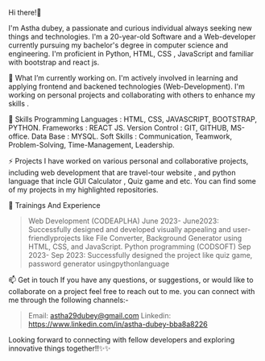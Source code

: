 Hi there!👋

I'm Astha dubey, a passionate and curious individual always seeking new things and technologies. I'm a 20-year-old Software and a Web-developer currently pursuing my bachelor's degree in computer science and engineering. I'm  proficient in Python, HTML, CSS , JavaScript and familiar with bootstrap and react js.

🔭 What I’m currently working on.
 I'm actively involved in learning and applying frontend and backened technologies (Web-Development). I'm working on personal projects and collaborating with others to enhance my skills .

🌱 Skills 
Programming Languages : HTML, CSS, JAVASCRIPT, BOOTSTRAP, PYTHON.
Frameworks : REACT JS.
Version Control : GIT, GITHUB, MS-office.
Data Base : MYSQL.
Soft Skills : Communication, Teamwork, Problem-Solving, Time-Management, Leadership.

⚡ Projects
I have worked on various personal and collaborative projects, including web development that are travel-tour website , and python language that incle GUI Calculator , Quiz game and etc.
You can find some of my projects in my highlighted repositories.

💬 Trainings And Experience
> Web Development (CODEAPLHA)
June 2023- June2023: Successfully designed and developed visually appealing and user-friendlyprojects like File Converter, Background Generator using HTML, CSS, and JavaScript.
> Python programming (CODSOFT)
Sep 2023- Sep 2023: Successfully designed the project like quiz game, password generator usingpythonlanguage

📫 Get in touch
If you have any questions, or suggestions, or would like to collaborate on a project feel free to reach out to me. you can connect with me through the following channels:-

> Email: astha29dubey@gmail.com
> Linkedin: https://www.linkedin.com/in/astha-dubey-bba8a8226

Looking forward to connecting with fellow developers and exploring innovative things together!!✨✨ 




